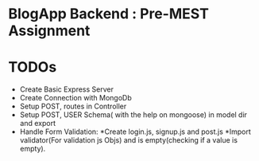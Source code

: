 # BlogApp Backend : Pre-MEST Assignment
# TODOs 
- Create Basic Express Server
- Create Connection with MongoDb 
- Setup POST, routes in Controller
- Setup  POST, USER Schema( with the help on mongoose) in model dir and export  
- Handle Form Validation: 
    *Create login.js, signup.js and post.js
    *Import validator(For validation js Objs)  and is empty(checking if a value is empty).